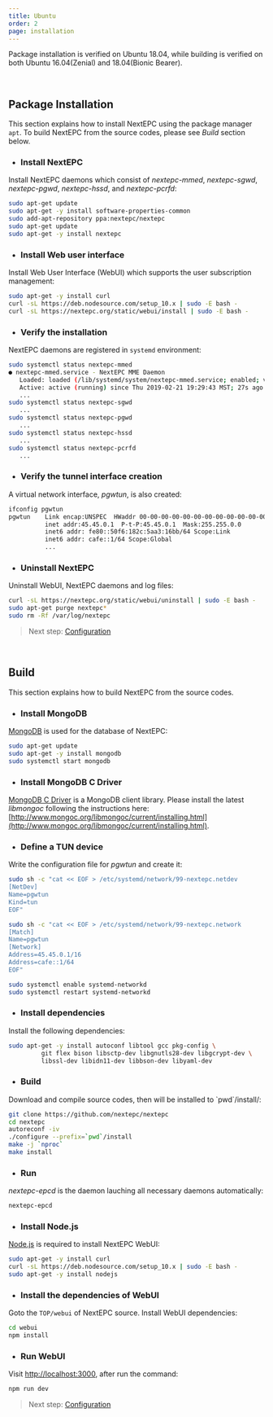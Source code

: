 ```yaml
---
title: Ubuntu
order: 2
page: installation
---
```


Package installation is verified on Ubuntu 18.04, while building is verified on both Ubuntu 16.04(Zenial) and 18.04(Bionic Bearer).

<br/>

## Package Installation

This section explains how to install NextEPC using the package manager `apt`.
To build NextEPC from the source codes, please see _Build_ section below.

* ### Install NextEPC 
Install NextEPC daemons which consist of *nextepc-mmed*, *nextepc-sgwd*, *nextepc-pgwd*, *nextepc-hssd*, and *nextepc-pcrfd*:
```bash
sudo apt-get update
sudo apt-get -y install software-properties-common
sudo add-apt-repository ppa:nextepc/nextepc
sudo apt-get update
sudo apt-get -y install nextepc
```

* ### Install Web user interface
Install Web User Interface (WebUI) which supports the user subscription management:
```bash
sudo apt-get -y install curl
curl -sL https://deb.nodesource.com/setup_10.x | sudo -E bash -
curl -sL https://nextepc.org/static/webui/install | sudo -E bash -
```

* ### Verify the installation
NextEPC daemons are registered in `systemd` environment:
```bash
sudo systemctl status nextepc-mmed
● nextepc-mmed.service - NextEPC MME Daemon
   Loaded: loaded (/lib/systemd/system/nextepc-mmed.service; enabled; vendor preset: enabled)
   Active: active (running) since Thu 2019-02-21 19:29:43 MST; 27s ago
   ...
sudo systemctl status nextepc-sgwd
   ...
sudo systemctl status nextepc-pgwd
   ...
sudo systemctl status nextepc-hssd
   ...
sudo systemctl status nextepc-pcrfd
   ...
```

* ### Verify the tunnel interface creation
A virtual network interface, *pgwtun*, is also created:
```bash
ifconfig pgwtun
pgwtun    Link encap:UNSPEC  HWaddr 00-00-00-00-00-00-00-00-00-00-00-00-00-00-00-00  
          inet addr:45.45.0.1  P-t-P:45.45.0.1  Mask:255.255.0.0
          inet6 addr: fe80::50f6:182c:5aa3:16bb/64 Scope:Link
          inet6 addr: cafe::1/64 Scope:Global
          ...
```

* ### Uninstall NextEPC
Uninstall WebUI, NextEPC daemons and log files:
```bash
curl -sL https://nextepc.org/static/webui/uninstall | sudo -E bash -
sudo apt-get purge nextepc*
sudo rm -Rf /var/log/nextepc
```

> Next step: [Configuration](/configuration)

<br/>

## Build

This section explains how to build NextEPC from the source codes.


* ### Install MongoDB
[MongoDB](https://www.mongodb.com) is used for the database of NextEPC:
```bash
sudo apt-get update
sudo apt-get -y install mongodb
sudo systemctl start mongodb
```

* ### Install MongoDB C Driver
[MongoDB C Driver](http://www.mongoc.org/libmongoc/current/index.html) is a MongoDB client library. Please install the latest *libmongoc* following the instructions here: [http://www.mongoc.org/libmongoc/current/installing.html](http://www.mongoc.org/libmongoc/current/installing.html). 


* ### Define a TUN device
Write the configuration file for *pgwtun* and create it:
```bash
sudo sh -c "cat << EOF > /etc/systemd/network/99-nextepc.netdev
[NetDev]
Name=pgwtun
Kind=tun
EOF"

sudo sh -c "cat << EOF > /etc/systemd/network/99-nextepc.network
[Match]
Name=pgwtun
[Network]
Address=45.45.0.1/16
Address=cafe::1/64
EOF"

sudo systemctl enable systemd-networkd
sudo systemctl restart systemd-networkd
```

* ### Install dependencies
Install the following dependencies:
```bash
sudo apt-get -y install autoconf libtool gcc pkg-config \
         git flex bison libsctp-dev libgnutls28-dev libgcrypt-dev \
         libssl-dev libidn11-dev libbson-dev libyaml-dev
```

* ### Build
Download and compile source codes, then will be installed to \`pwd\`/install/:
```bash
git clone https://github.com/nextepc/nextepc
cd nextepc
autoreconf -iv
./configure --prefix=`pwd`/install
make -j `nproc`
make install
```

* ### Run
*nextepc-epcd* is the daemon lauching all necessary daemons automatically:
```bash
nextepc-epcd
```

* ### Install Node.js
[Node.js](https://nodejs.org) is required to install NextEPC WebUI:
```bash
sudo apt-get -y install curl
curl -sL https://deb.nodesource.com/setup_10.x | sudo -E bash -
sudo apt-get -y install nodejs
```

* ### Install the dependencies of WebUI
Goto the `TOP/webui` of NextEPC source. Install WebUI dependencies:
```bash
cd webui
npm install
```

* ### Run WebUI
Visit [http://localhost:3000](http://localhost:3000), after run the command:
```bash
npm run dev
```

> Next step: [Configuration](/configuration)
